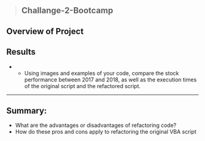 > ## Challange-2-Bootcamp


## Overview of Project
## Results
 - - Using images and examples of your code, compare the stock performance between 2017 and 2018, as well as the execution times of the original script and the refactored script.
 
 ---
## Summary:
* What are the advantages or disadvantages of refactoring code?
* How do these pros and cons apply to refactoring the original VBA script

